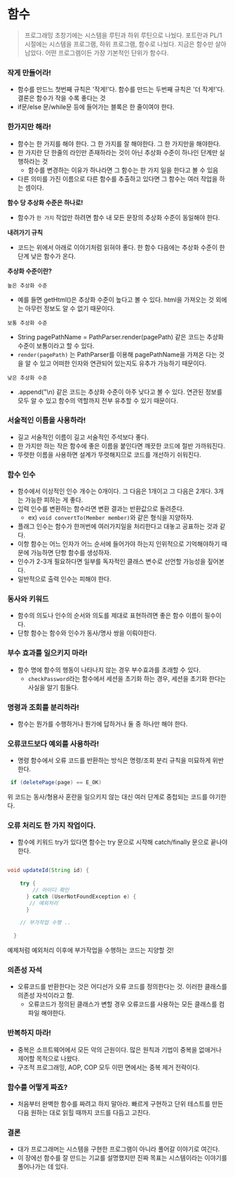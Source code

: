 # 함수
> 프로그래밍 초창기에는 시스템을 루틴과 하위 루틴으로 나눴다. 포트란과 PL/1 시절에는
> 시스템을 프로그램, 하위 프로그램, 함수로 나눴다. 지금은 함수만 살아남았다.
> 어떤 프로그램이든 가장 기본적인 단위가 함수다.


### 작게 만들어라!
- 함수를 만드느 첫번째 규칙은 '작게!'다. 함수를 만드는 두번째 규칙은 '더  작게!'다. 결론은 함수가 작을 수록 좋다는 것
- if문/else 문/while문 등에 들어가는 블록은 한 줄이여야 한다.

### 한가지만 해라!
- 함수는 한 가지를 해야 한다. 그 한 가지를 잘 해야한다. 그 한 가지만을 해야한다.
- 한 가지란 단 한줄의 라인만 존재하라는 것이 아닌 추상화 수준이 하나인 단계만 실행하라는 것
  - 함수를 변경하는 이유가 하나라면 그 함수는 한 가지 일을 한다고 볼 수 있음
- 다른 의미를 가진 이름으로 다른 함수를 추출하고 있다면 그 함수는 여러 작업을 하는 셈이다.

**함수 당 추상화 수준은 하나로!**
- 함수가 `한 가지` 작업만 하려면 함수 내 모든 문장의 추상화 수준이 동일해야 한다.


**내려가기 규칙**
- 코드는 위에서 아래로 이야기처럼 읽혀야 좋다. 한 함수 다음에는 추상화 수준이 한 단계 낮은 함수가 온다.


**추상화 수준이란?**

`높은 추상화 수준`
- 예를 들면 getHtml()은 추상화 수준이 높다고 볼 수 있다. html을 가져오는 것 외에는 아무런 정보도 알 수 없기 때문이다.

`보통 추상화 수준`
- String pagePathName = PathParser.render(pagePath) 같은 코드는 추상화 수준이 보통이라고 할 수 있다.
- `render(pagePath)` 는 PathParser를 이용해 pagePathName을 가져온 다는 것을 알 수 있고 어떠한 인자와 연관되어 있는지도 유추가 가능하기 때문이다.


`낮은 추상화 수준`
- .append("\n) 같은 코드는 추상화 수준이 아주 낮다고 볼 수 있다. 연관된 정보를 모두 알 수 있고 함수의 역할까지 전부 유추할 수 있기 때문이다.

### 서술적인 이름을 사용하라!
- 길고 서술적인 이름이 길고 서술적인 주석보다 좋다.
- 한 가지만 하는 작은 함수에 좋은 이름을 붙인다면 깨끗한 코드에 절반 가까워진다.
- 뚜렷한 이름을 사용하면 설계가 뚜렷해지므로 코드를 개선하기 쉬워진다.

### 함수 인수
- 함수에서 이상적인 인수 개수는 0개이다. 그 다음은 1개이고 그 다음은 2개다. 3개는 가능한 피하는 게 좋다.
- 입력 인수를 변환하는 함수라면 변환 결과는 반환값으로 돌려준다.
  - ex) `void convertTo(Member member)`와 같은 형식을 지양하자.
- 플래그 인수는 함수가 한꺼번에 여러가지일을 처리한다고 대놓고 공표하는 것과 같다.
- 이항 함수는 어느 인자가 어느 순서에 들어가야 하는지 인위적으로 기억해야하기 때문에 가능하면 단항 함수를 생성하자.
- 인수가 2-3개 필요하다면 일부를 독자적인 클래스 변수로 선언할 가능성을 짚어본다.
- 일반적으로 출력 인수는 피해야 한다.

### 동사와 키워드
- 함수의 의도나 인수의 순서와 의도를 제대로 표현하려면 좋은 함수 이름이 필수이다.
- 단항 함수는 함수와 인수가 동사/명사 쌍을 이뤄야한다.

### 부수 효과를 일으키지 마라!
- 함수 명에 함수의 행동이 나타나지 않는 경우 부수효과를 초래할 수 있다.
  - `checkPassword`라는 함수에서 세션을 초기화 하는 경우, 세션을 초기화 한다는 사실을 알기 힘들다.

### 명령과 조회를 분리하라!
- 함수는 뭔가를 수행하거나 뭔가에 답하거나 둘 중 하나만 해야 한다.

### 오류코드보다 예외를 사용하라!
- 명령 함수에서 오류 코드를 반환하는 방식은 명령/조회 분리 규칙을 미묘하게 위반한다.

```java
 if (deletePage(page) == E_OK)
```

위 코드는 동사/형용사 혼란을 일으키지 않는 대신 여러 단계로 중첩되는 코드를 야기한다.


### 오류 처리도 한 가지 작업이다.
- 함수에 키워드 try가 있다면 함수는 try 문으로 시작해 catch/finally 문으로 끝나야한다.

```java

void updateId(String id) {
  
    try {
        // 아이디 확인
      } catch (UserNotFoundException e) {
       // 예외처리
      }
    
    // 부가작업 수행 ..
  
  }
```
예제처럼 예외처리 이후에 부가작업을 수행하는 코드는 지양할 것!

### 의존성 자석
- 오류코드를 반환한다는 것은 어디선가 오류 코드를 정의한다는 것. 이러한 클래스를 의존성 자석이라고 함.
  - 오류코드가 정의된 클래스가 변할 경우 오류코드를 사용하는 모든 클래스를 컴파일 해야한다.

### 반복하지 마라!
- 중복은 소프트웨어에서 모든 악의 근원이다. 많은 원칙과 기법이 중복을 없애거나 제어할 목적으로 나왔다.
- 구조적 프로그래밍, AOP, COP 모두 이떤 면에서는 중복 제거 전략이다.

### 함수를 어떻게 짜죠?
- 처음부터 완벽한 함수를 짜려고 하지 말아라. 빠르게 구현하고 단위 테스트를 만든다음 원하는 대로 읽힐 때까지 코드를 다듬고 고친다.

### 결론
- 대가 프로그래머는 시스템을 구현한 프로그램이 아니라 풀어갈 이야기로 여긴다.
- 이 장에선 함수를 잘 만드는 기교를 설명했지만 진짜 목표는 시스템이라는 이야기를 풀어나가는 데 있다. 